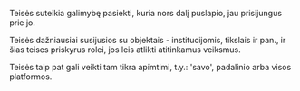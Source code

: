 Teisės suteikia galimybę pasiekti, kuria nors dalį puslapio, jau
prisijungus prie jo.

Teisės dažniausiai susijusios su objektais - institucijomis, tikslais ir
pan., ir šias teises priskyrus rolei, jos leis atlikti atitinkamus
veiksmus.

Teisės taip pat gali veikti tam tikra apimtimi, t.y.: 'savo', padalinio
arba visos platformos.

